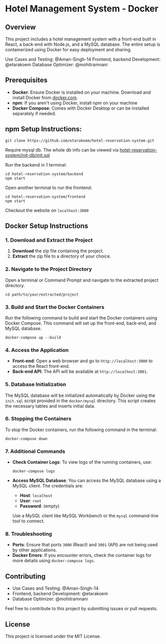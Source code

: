 # Hotel Management System - Docker

## Overview

This project includes a hotel management system with a front-end built in React, a back-end with Node.js, and a MySQL database. 
The entire setup is containerized using Docker for easy deployment and sharing.

Use Cases and Testing: @Aman-Singh-14
Frontend, backend Development: @etarakoem
Database Optimizer: @mohitramnani

## Prerequisites

- **Docker**: Ensure Docker is installed on your machine. Download and install Docker from [docker.com](https://www.docker.com/get-started).
- **npm**: If you aren't using Docker, install npm on your machine
- **Docker Compose**: Comes with Docker Desktop or can be installed separately if needed.

## npm Setup Instructions:

```
git clone https://github.com/etarakoem/hotel-reservation-system.git
```

Require mysql db. The whole db info can be viewed via [hotel-reservation-system/init-db/init.sql](https://github.com/etarakoem/hotel-reservation-system/blob/main/init-db/init.sql)

Run the backend in 1 terminal:

```
cd hotel-reservation-system/backend
npm start
```

Open another terminal to run the frontend:

```
cd hotel-reservation-system/frontend
npm start
```

Checkout the website on `localhost:3000`

## Docker Setup Instructions

### 1. Download and Extract the Project

1. **Download** the zip file containing the project.
2. **Extract** the zip file to a directory of your choice.

### 2. Navigate to the Project Directory

Open a terminal or Command Prompt and navigate to the extracted project directory.

```
cd path/to/your/extracted/project
```

### 3. Build and Start the Docker Containers

Run the following command to build and start the Docker containers using Docker Compose. This command will set up the front-end, back-end, and MySQL database.

```
docker-compose up --build
```

### 4. Access the Application

- **Front-end**: Open a web browser and go to `http://localhost:3000` to access the React front-end.
- **Back-end API**: The API will be available at `http://localhost:3001`.

### 5. Database Initialization

The MySQL database will be initialized automatically by Docker using the `init.sql` script provided in the `docker/mysql` directory. This script creates the necessary tables and inserts initial data.

### 6. Stopping the Containers

To stop the Docker containers, run the following command in the terminal:

```
docker-compose down
```

### 7. Additional Commands

- **Check Container Logs**: To view logs of the running containers, use:

  ```
  docker-compose logs
  ```
- **Access MySQL Database**: You can access the MySQL database using a MySQL client. The credentials are:

  - **Host**: `localhost`
  - **User**: `root`
  - **Password**: (empty)

  Use a MySQL client like MySQL Workbench or the `mysql` command-line tool to connect.

### 8. Troubleshooting

- **Ports**: Ensure that ports `3000` (React) and `3001` (API) are not being used by other applications.
- **Docker Errors**: If you encounter errors, check the container logs for more details using `docker-compose logs`.

## Contributing

- Use Cases and Testing: @Aman-Singh-14
- Frontend, backend Development: @etarakoem
- Database Optimizer: @mohitramnani

Feel free to contribute to this project by submitting issues or pull requests.

## License

This project is licensed under the MIT License.
